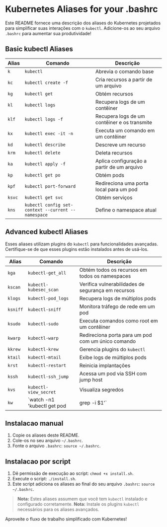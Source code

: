 # Kubernetes Aliases for your .bashrc

Este README fornece uma descrição dos aliases do Kubernetes projetados para simplificar suas interações com o `kubectl`. Adicione-os ao seu arquivo `.bashrc` para aumentar sua produtividade!

## Basic kubectl Aliases

| Alias | Comando                           | Descrição                                     |
|-------|-----------------------------------|-----------------------------------------------|
| `k`   | `kubectl`                         | Abrevia o comando base                        |
| `kc`  | `kubectl create -f`               | Cria recursos a partir de um arquivo         |
| `kg`  | `kubectl get`                     | Obtém recursos                               |
| `kl`  | `kubectl logs`                    | Recupera logs de um contêiner                |
| `klf` | `kubectl logs -f`                 | Recupera logs de um contêiner e os transmite |
| `kx`  | `kubectl exec -it -n`             | Executa um comando em um contêiner           |
| `kd`  | `kubectl describe`                | Descreve um recurso                          |
| `krm` | `kubectl delete`                  | Deleta recursos                              |
| `ka`  | `kubectl apply -f`                | Aplica configuração a partir de um arquivo   |
| `kp`  | `kubectl get po`                  | Obtém pods                                   |
| `kpf` | `kubectl port-forward`            | Redireciona uma porta local para um pod      |
| `ksvc`| `kubectl get svc`                 | Obtém serviços                               |
| `kns` | `kubectl config set-context --current --namespace` | Define o namespace atual  |

## Advanced kubectl Aliases

Esses aliases utilizam plugins do `kubectl` para funcionalidades avançadas. Certifique-se de que esses plugins estão instalados antes de usá-los.

| Alias | Comando                          | Descrição                                           |
|-------|----------------------------------|-----------------------------------------------------|
| `kga` | `kubectl-get_all`                | Obtém todos os recursos em todos os namespaces      |
| `kscan`| `kubectl-kubesec_scan`          | Verifica vulnerabilidades de segurança em recursos  |
| `klogs`| `kubectl-pod_logs`              | Recupera logs de múltiplos pods                     |
| `ksniff`| `kubectl-sniff`                | Monitora tráfego de rede em um pod                  |
| `ksudo`| `kubectl-sudo`                  | Executa comandos como root em um contêiner          |
| `kwarp`| `kubectl-warp`                  | Redireciona porta para um pod com um único comando  |
| `kkrew`| `kubectl-krew`                  | Gerencia plugins do `kubectl`                       |
| `ktail`| `kubectl-mtail`                 | Exibe logs de múltiplos pods                        |
| `krst`| `kubectl-restart`                | Reinicia implantações                               |
| `kssh`| `kubectl-ssh_jump`               | Acessa um pod via SSH com jump host                 |
| `kvs` | `kubectl-view_secret`            | Visualiza segredos                                  |
| `kw`  | `watch -n1 'kubectl get pod | grep -i $1'` | Monitora continuamente os pods específicos           |

## Instalacao manual

1. Copie os aliases deste README.
2. Cole-os no seu arquivo `~/.bashrc`.
3. Fonte o arquivo `.bashrc`: `source ~/.bashrc`.

## Instalacao por script

1. Dê permissão de execução ao script: `chmod +x install.sh`.
2. Execute o script: `./install.sh`.
3. Este script adiciona os aliases ao final do seu arquivo `.bashrc`: `source ~/.bashrc`.

> **Nota:** Estes aliases assumem que você tem `kubectl` instalado e configurado corretamente.
> **Nota:** Instale os plugins `kubectl` necessários para os aliases avançados.

Aproveite o fluxo de trabalho simplificado com Kubernetes!
